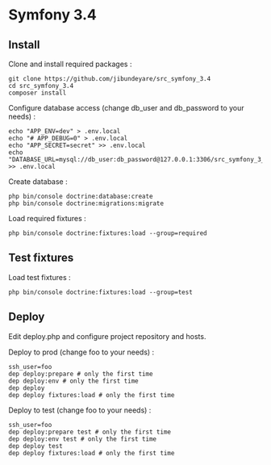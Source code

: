 # Symfony 3.4

## Install

Clone and install required packages :

    git clone https://github.com/jibundeyare/src_symfony_3.4
    cd src_symfony_3.4
    composer install

Configure database access (change db_user and db_password to your needs) :

    echo "APP_ENV=dev" > .env.local
    echo "# APP_DEBUG=0" > .env.local
    echo "APP_SECRET=secret" >> .env.local
    echo "DATABASE_URL=mysql://db_user:db_password@127.0.0.1:3306/src_symfony_3_4" >> .env.local

Create database :

    php bin/console doctrine:database:create
    php bin/console doctrine:migrations:migrate

Load required fixtures :

    php bin/console doctrine:fixtures:load --group=required

## Test fixtures

Load test fixtures :

    php bin/console doctrine:fixtures:load --group=test

## Deploy

Edit deploy.php and configure project repository and hosts.

Deploy to prod (change foo to your needs) :

    ssh_user=foo
    dep deploy:prepare # only the first time
    dep deploy:env # only the first time
    dep deploy
    dep deploy fixtures:load # only the first time

Deploy to test (change foo to your needs) :

    ssh_user=foo
    dep deploy:prepare test # only the first time
    dep deploy:env test # only the first time
    dep deploy test
    dep deploy fixtures:load # only the first time

